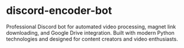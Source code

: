 # discord-encoder-bot
Professional Discord bot for automated video processing, magnet link downloading, and Google Drive integration. Built with modern Python technologies and designed for content creators and video enthusiasts.
